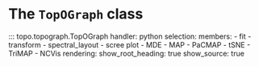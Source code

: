 # The `TopOGraph` class

::: topo.topograph.TopOGraph
    handler: python
    selection:
      members:
        - fit
        - transform
        - spectral_layout
        - scree plot
        - MDE
        - MAP
        - PaCMAP
        - tSNE
        - TriMAP
        - NCVis
    rendering:
      show_root_heading: true
      show_source: true
